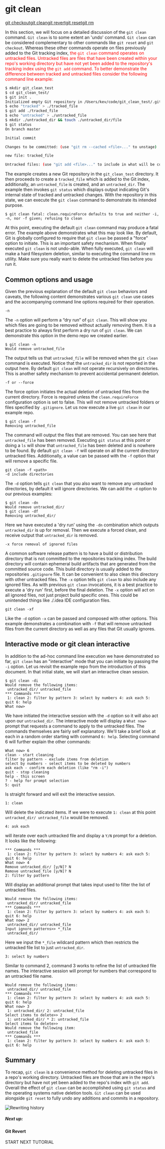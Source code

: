 # git clean

[git checkout](https://www.atlassian.com/git/tutorials/undoing-changes)[git clean](https://www.atlassian.com/git/tutorials/undoing-changes/git-clean)[git revert](https://www.atlassian.com/git/tutorials/undoing-changes/git-revert)[git reset](https://www.atlassian.com/git/tutorials/undoing-changes/git-reset)[git rm](https://www.atlassian.com/git/tutorials/undoing-changes/git-rm)

In this section, we will focus on a detailed discussion of the `git clean` command. `Git clean` is to some extent an 'undo' command. `Git clean` can be considered complementary to other commands like `git reset` and `git checkout`. Whereas these other commands operate on files previously added to the Git tracking index, <font color="red">the `git clean` command operates on untracked files. Untracked files are files that have been created within your repo's working directory but have not yet been added to the repository's tracking index using the `git add` command. To better demonstrate the difference between tracked and untracked files consider the following command line example:</font>

```bash
$ mkdir git_clean_test
$ cd git_clean_test/
$ git init .
Initialized empty Git repository in /Users/kev/code/git_clean_test/.git/
$ echo "tracked" > ./tracked_file
$ git add ./tracked_file
$ echo "untracked" > ./untracked_file
$ mkdir ./untracked_dir && touch ./untracked_dir/file
$ git status
On branch master

Initial commit

Changes to be committed: (use "git rm --cached <file>..." to unstage)

new file: tracked_file

Untracked files: (use "git add <file>..." to include in what will be committed) untracked_dir/ untracked_file
```

The example creates a new Git repository in the `git_clean_test` directory. It then proceeds to create a `tracked_file` which is added to the Git index, additionally, an `untracked_file` is created, and an `untracked_dir`. The example then invokes `git status` which displays output indicating Git's internal state of tracked and untracked changes. With the repository in this state, we can execute the `git clean` command to demonstrate its intended purpose.

```
$ git clean fatal: clean.requireForce defaults to true and neither -i, -n, nor -f given; refusing to clean
```

At this point, executing the default `git clean` command may produce a fatal error. The example above demonstrates what this may look like. By default, Git is globally configured to require that `git clean` be passed a "force" option to initiate. This is an important safety mechanism. When finally executed `git clean` is not undo-able. When fully executed, `git clean` will make a hard filesystem deletion, similar to executing the command line rm utility. Make sure you really want to delete the untracked files before you run it.

## Common options and usage

Given the previous explanation of the default `git clean` behaviors and caveats, the following content demonstrates various `git clean` use cases and the accompanying command line options required for their operation.

```
-n
```

The `-n` option will perform a “dry run” of `git clean`. This will show you which files are going to be removed without actually removing them. It is a best practice to always first perform a dry run of `git clean`. We can demonstrate this option in the demo repo we created earlier.

```
$ git clean -n
Would remove untracked_file
```

The output tells us that `untracked_file` will be removed when the `git clean` command is executed. Notice that the `untracked_dir` is not reported in the output here. By default `git clean` will not operate recursively on directories. This is another safety mechanism to prevent accidental permanent deletion.

```
-f or --force
```

The force option initiates the actual deletion of untracked files from the current directory. Force is required unless the `clean.requireForce` configuration option is set to false. This will not remove untracked folders or files specified by `.gitignore`. Let us now execute a live `git clean` in our example repo.

```
$ git clean -f
Removing untracked_file
```

The command will output the files that are removed. You can see here that `untracked_file` has been removed. Executing `git status` at this point or doing a `ls` will show that `untracked_file` has been deleted and is nowhere to be found. By default `git clean -f` will operate on all the current directory untracked files. Additionally, a <path> value can be passed with the `-f` option that will remove a specific file.

```
git clean -f <path>
-d include directories
```

The `-d` option tells `git clean` that you also want to remove any untracked directories, by default it will ignore directories. We can add the `-d` option to our previous examples:

```
$ git clean -dn
Would remove untracked_dir/
$ git clean -df
Removing untracked_dir/
```

Here we have executed a 'dry run' using the `-dn` combination which outputs `untracked_dir` is up for removal. Then we execute a forced clean, and receive output that `untracked_dir` is removed.

```
-x force removal of ignored files
```

A common software release pattern is to have a build or distribution directory that is not committed to the repositories tracking index. The build directory will contain ephemeral build artifacts that are generated from the committed source code. This build directory is usually added to the repositories `.gitignore` file. It can be convenient to also clean this directory with other untracked files. The `-x` option tells `git clean` to also include any ignored files. As with previous `git clean` invocations, it is a best practice to execute a 'dry run' first, before the final deletion. The `-x` option will act on all ignored files, not just project build specific ones. This could be unintended things like ./.idea IDE configuration files.

```
git clean -xf
```

Like the `-d` option `-x` can be passed and composed with other options. This example demonstrates a combination with `-f` that will remove untracked files from the current directory as well as any files that Git usually ignores.

## Interactive mode or git clean interactive

In addition to the ad-hoc command line execution we have demonstrated so far, `git clean` has an "interactive" mode that you can initiate by passing the `-i` option. Let us revisit the example repo from the introduction of this document. In that initial state, we will start an interactive clean session.

```
$ git clean -di
Would remove the following items:
 untracked_dir/ untracked_file
*** Commands ***
 1: clean 2: filter by pattern 3: select by numbers 4: ask each 5: quit 6: help
What now>
```

We have initiated the interactive session with the `-d` option so it will also act upon our `untracked_dir`. The interactive mode will display a `What now>` prompt that requests a command to apply to the untracked files. The commands themselves are fairly self explanatory. We'll take a brief look at each in a random order starting with command `6: help`. Selecting command 6 will further explain the other commands:

```
What now> 6
clean - start cleaning
filter by pattern - exclude items from deletion
select by numbers - select items to be deleted by numbers
ask each - confirm each deletion (like "rm -i")
quit - stop cleaning
help - this screen
? - help for prompt selection
5: quit
```

Is straight forward and will exit the interactive session.

```
1: clean
```

Will delete the indicated items. If we were to execute `1: clean` at this point `untracked_dir/ untracked_file` would be removed.

```
4: ask each
```

will iterate over each untracked file and display a `Y/N` prompt for a deletion. It looks like the following:

```
*** Commands ***
 1: clean 2: filter by pattern 3: select by numbers 4: ask each 5: quit 6: help
What now> 4
Remove untracked_dir/ [y/N]? N
Remove untracked_file [y/N]? N
2: filter by pattern
```

Will display an additional prompt that takes input used to filter the list of untracked files.

```
Would remove the following items:
 untracked_dir/ untracked_file
*** Commands ***
 1: clean 2: filter by pattern 3: select by numbers 4: ask each 5: quit 6: help
What now> 2
 untracked_dir/ untracked_file
Input ignore patterns>> *_file
 untracked_dir/
```

Here we input the `*_file` wildcard pattern which then restricts the untracked file list to just `untracked_dir`.

```
3: select by numbers
```

Similar to command 2, command 3 works to refine the list of untracked file names. The interactive session will prompt for numbers that correspond to an untracked file name.

```
Would remove the following items:
 untracked_dir/ untracked_file
*** Commands ***
 1: clean 2: filter by pattern 3: select by numbers 4: ask each 5: quit 6: help
What now> 3
 1: untracked_dir/ 2: untracked_file
Select items to delete>> 2
 1: untracked_dir/ * 2: untracked_file
Select items to delete>>
Would remove the following item:
 untracked_file
*** Commands ***
 1: clean 2: filter by pattern 3: select by numbers 4: ask each 5: quit 6: help
```

## Summary

To recap, `git clean` is a convenience method for deleting untracked files in a repo's working directory. Untracked files are those that are in the repo's directory but have not yet been added to the repo's index with `git add`. Overall the effect of `git clean` can be accomplished using `git status` and the operating systems native deletion tools. `Git clean` can be used alongside `git reset` to fully undo any additions and commits in a repository.



![Rewriting history](https://www.atlassian.com/dam/jcr:8e57216e-269e-49e6-aff2-5c03b8512e73/hero.svg)

##### Next up:

#### Git Revert

START NEXT TUTORIAL